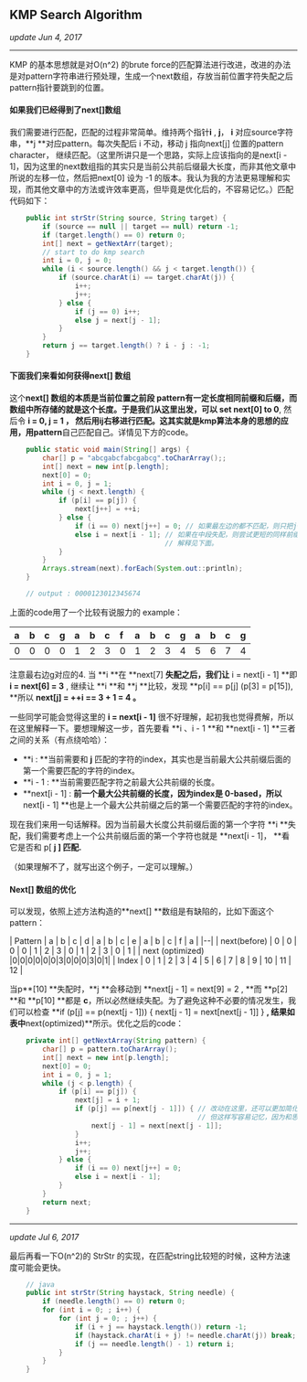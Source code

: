 ## KMP Search Algorithm
_update Jun 4, 2017_

---

KMP 的基本思想就是对O\(n^2\) 的brute force的匹配算法进行改进，改进的办法是对pattern字符串进行预处理，生成一个next数组，存放当前位置字符失配之后pattern指针要跳到的位置。

#### 如果我们已经得到了next\[\]数组

我们需要进行匹配，匹配的过程非常简单。维持两个指针**i** , **j**， **i** 对应source字符串，**j **对应pattern。每次失配后 i 不动，移动 j 指向next\[j\] 位置的pattern character， 继续匹配。（这里所讲只是一个思路，实际上应该指向的是next\[i - 1\]，因为这里的next数组指的其实只是当前公共前后缀最大长度，而非其他文章中所说的左移一位，然后把next\[0\] 设为 -1 的版本。我认为我的方法更易理解和实现，而其他文章中的方法或许效率更高，但毕竟是优化后的，不容易记忆。）匹配代码如下：

```java
    public int strStr(String source, String target) {
        if (source == null || target == null) return -1;
        if (target.length() == 0) return 0;
        int[] next = getNextArr(target);
        // start to do kmp search
        int i = 0, j = 0;
        while (i < source.length() && j < target.length()) {
            if (source.charAt(i) == target.charAt(j)) {
                i++;
                j++;
            } else {
                if (j == 0) i++;
                else j = next[j - 1];
            }
        }
        return j == target.length() ? i - j : -1;
    }
```

#### 下面我们来看如何获得next\[\] 数组

这个**next\[\] **数组的本质是当前位置之前段 **pattern**有一定长度相同前缀和后缀，而数组中所存储的就是这个长度。于是我们从这里出发，可以** set next\[0\] to 0**, 然后令 **i = 0, j = 1 **， 然后用ij右移进行匹配。这其实就是kmp算法本身的思想的应用，用**pattern**自己匹配自己。详情见下方的code。

```java
    public static void main(String[] args) {
        char[] p = "abcgabcfabcgabcg".toCharArray();;
        int[] next = new int[p.length];
        next[0] = 0;
        int i = 0, j = 1;
        while (j < next.length) {
            if (p[i] == p[j]) {
                next[j++] = ++i;
            } else {
                if (i == 0) next[j++] = 0; // 如果最左边的都不匹配，则只把j+1继续匹配。
                else i = next[i - 1]; // 如果在中段失配，则尝试更短的同样前缀去匹配，关键步骤，
                                      // 解释见下面。
            }
        }
        Arrays.stream(next).forEach(System.out::println);
    }
```

```java
    // output : 0000123012345674
```

上面的code用了一个比较有说服力的 example：

| a | b | c | g | a | b | c | f | a | b | c | g | a | b | c | g |
| :--- | :--- | :--- | :--- | :--- | :--- | :--- | :--- | :--- | :--- | :--- | :--- | :--- | :--- | :--- | :--- |
| 0 | 0 | 0 | 0 | 1 | 2 | 3 | 0 | 1 | 2 | 3 | 4 | 5 | 6 | 7 | 4 |

注意最右边g对应的4. 当 **i **在 **next\[7\] **失配之后，我们让** i = next\[i - 1\] **即 **i = next\[6\] = 3** , 继续让 **i **和 **j **比较，发现 **p\[i\] == p\[j\] \(p\[3\] = p\[15\]\), **所以 **next\[j\] = ++i == 3 + 1 = 4 。**

一些同学可能会觉得这里的 **i = next\[i - 1\]** 很不好理解，起初我也觉得费解，所以在这里解释一下。要想理解这一步，首先要看 **i 、i - 1 **和 **next\[i - 1\] **三者之间的关系（有点绕哈哈）：

* **i : **当前需要和 **j** 匹配的字符的index，其实也是当前最大公共前缀后面的第一个需要匹配的字符的index。
* **i - 1 : **当前需要匹配字符之前最大公共前缀的长度。
* **next\[i - 1\] : **前一个最大公共前缀的长度，因为index是 0-based，所以**next\[i - 1\] **也是上一个最大公共前缀之后的第一个需要匹配的字符的index。

现在我们来用一句话解释。因为当前最大长度公共前缀后面的第一个字符 **i **失配，我们需要考虑上一个公共前缀后面的第一个字符也就是 **next\[i - 1\]， **看它是否和 p\[ **j \] **匹配**.** 

（如果理解不了，就写出这个例子，一定可以理解。）

#### Next\[\] 数组的优化

可以发现，依照上述方法构造的**next\[\] **数组是有缺陷的，比如下面这个pattern：

| Pattern | a | b | c | d | a | b | c | e | a | b | c | f | a |
|--|
| next(before) | 0 | 0 | 0 | 0 | 1 | 2 | 3 | 0 | 1 | 2 | 3 | 0 | 1 |
| next (optimized) |0|0|0|0|0|0|3|0|0|0|3|0|1|
| Index | 0 | 1 | 2 | 3 | 4 | 5 | 6 | 7 | 8 | 9 | 10 | 11 | 12 |

当p**\[10\] **失配时，**j **会移动到 **next\[j - 1\] = next\[9\] = 2 , **而 **p\[2\] **和 **p\[10\] **都是 **c**，所以必然继续失配。为了避免这种不必要的情况发生，我们可以检查 **if \(p[j] == p(next[j - 1])\) { next[j - 1] = next[next[j - 1]] } **, 结果如表中**next(optimized)**所示。优化之后的code： 

```java
    private int[] getNextArray(String pattern) {
        char[] p = pattern.toCharArray();
        int[] next = new int[p.length];
        next[0] = 0;
        int i = 0, j = 1;
        while (j < p.length) {
            if (p[i] == p[j]) {
                next[j] = i + 1;
                if (p[j] == p[next[j - 1]]) { // 改动在这里，还可以更加简化，
                                              // 但这样写容易记忆，因为和思路一致。
                    next[j - 1] = next[next[j - 1]];
                }
                i++;
                j++;
            } else {
                if (i == 0) next[j++] = 0;
                else i = next[i - 1];
            }
        }
        return next;
    }
```

---------
_update Jul 6, 2017_

最后再看一下O(n^2)的 StrStr 的实现，在匹配string比较短的时候，这种方法速度可能会更快。

```java
    // java
    public int strStr(String haystack, String needle) {
        if (needle.length() == 0) return 0;
        for (int i = 0; ; i++) {
            for (int j = 0; ; j++) {
                if (i + j == haystack.length()) return -1;
                if (haystack.charAt(i + j) != needle.charAt(j)) break;
                if (j == needle.length() - 1) return i;
            }
        }
    }
```




















